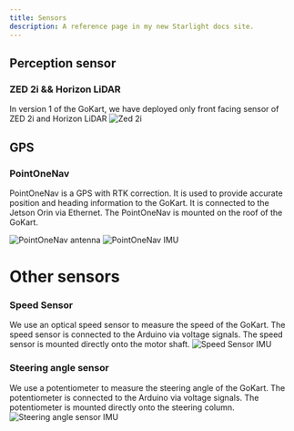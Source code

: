 ```yaml
---
title: Sensors
description: A reference page in my new Starlight docs site.
---
```


## Perception sensor
### ZED 2i && Horizon LiDAR
In version 1 of the GoKart, we have deployed only front facing sensor of ZED 2i and Horizon LiDAR
![Zed 2i](../../../../../assets/hardware/GoKartV1/IMG_0857.JPG)


## GPS
### PointOneNav
PointOneNav is a GPS with RTK correction. It is used to provide accurate position and heading information to the GoKart. It is connected to the Jetson Orin via Ethernet. The PointOneNav is mounted on the roof of the GoKart.

![PointOneNav antenna](../../../../../assets/hardware/GoKartV1/IMG_0860.JPG)
![PointOneNav IMU](../../../../../assets/hardware/GoKartV1/IMG_0861.JPG)


# Other sensors
### Speed Sensor
We use an optical speed sensor to measure the speed of the GoKart. The speed sensor is connected to the Arduino via voltage signals. The speed sensor is mounted directly onto the motor shaft.
![Speed Sensor IMU](../../../../../assets/hardware/GoKartV1/IMG_0862.JPG)


### Steering angle sensor
We use a potentiometer to measure the steering angle of the GoKart. The potentiometer is connected to the Arduino via voltage signals. The potentiometer is mounted directly onto the steering column.
![Steering angle sensor IMU](../../../../../assets/hardware/GoKartV1/IMG_0787.JPG)
